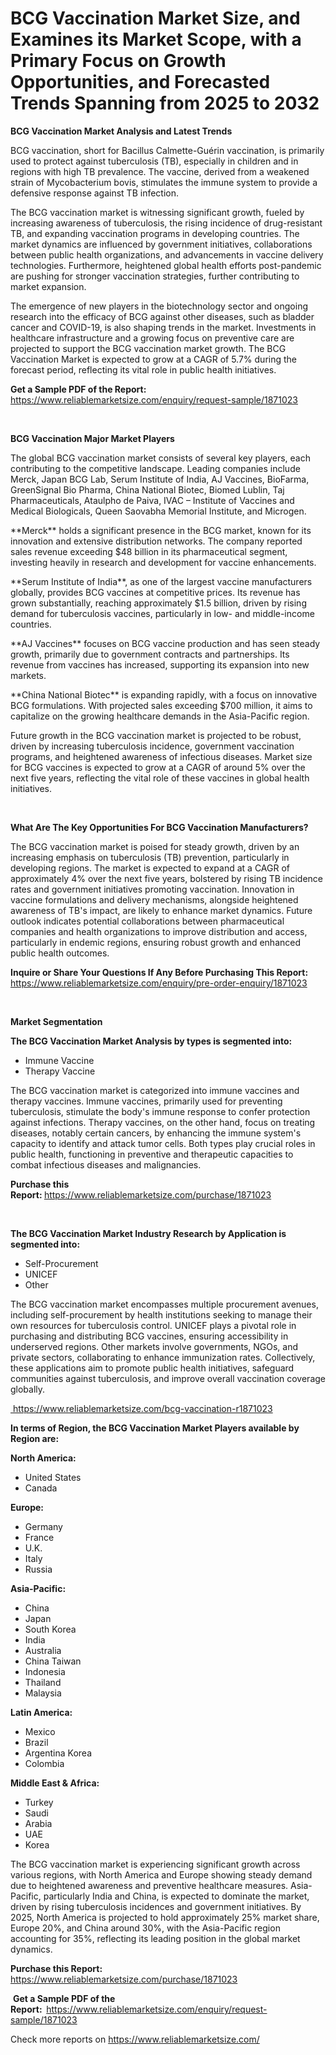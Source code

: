 <p><h1>BCG Vaccination Market Size, and Examines its Market Scope, with a Primary Focus on Growth Opportunities, and Forecasted Trends Spanning from 2025 to 2032</h1></p><p><strong>BCG Vaccination Market Analysis and Latest Trends</strong></p>
<p><p>BCG vaccination, short for Bacillus Calmette-Guérin vaccination, is primarily used to protect against tuberculosis (TB), especially in children and in regions with high TB prevalence. The vaccine, derived from a weakened strain of Mycobacterium bovis, stimulates the immune system to provide a defensive response against TB infection.</p><p>The BCG vaccination market is witnessing significant growth, fueled by increasing awareness of tuberculosis, the rising incidence of drug-resistant TB, and expanding vaccination programs in developing countries. The market dynamics are influenced by government initiatives, collaborations between public health organizations, and advancements in vaccine delivery technologies. Furthermore, heightened global health efforts post-pandemic are pushing for stronger vaccination strategies, further contributing to market expansion.</p><p>The emergence of new players in the biotechnology sector and ongoing research into the efficacy of BCG against other diseases, such as bladder cancer and COVID-19, is also shaping trends in the market. Investments in healthcare infrastructure and a growing focus on preventive care are projected to support the BCG vaccination market growth. The BCG Vaccination Market is expected to grow at a CAGR of 5.7% during the forecast period, reflecting its vital role in public health initiatives.</p></p>
<p><strong>Get a Sample PDF of the Report:&nbsp;</strong> <a href="https://www.reliablemarketsize.com/enquiry/request-sample/1871023?utm_campaign=2528&utm_medium=2&utm_source=Github&utm_content=ia&utm_term=08032025&utm_id=bcg-vaccination">https://www.reliablemarketsize.com/enquiry/request-sample/1871023</a></p>
<p>&nbsp;</p>
<p><strong>BCG Vaccination Major Market Players</strong></p>
<p><p>The global BCG vaccination market consists of several key players, each contributing to the competitive landscape. Leading companies include Merck, Japan BCG Lab, Serum Institute of India, AJ Vaccines, BioFarma, GreenSignal Bio Pharma, China National Biotec, Biomed Lublin, Taj Pharmaceuticals, Ataulpho de Paiva, IVAC – Institute of Vaccines and Medical Biologicals, Queen Saovabha Memorial Institute, and Microgen.</p><p>**Merck** holds a significant presence in the BCG market, known for its innovation and extensive distribution networks. The company reported sales revenue exceeding $48 billion in its pharmaceutical segment, investing heavily in research and development for vaccine enhancements.</p><p>**Serum Institute of India**, as one of the largest vaccine manufacturers globally, provides BCG vaccines at competitive prices. Its revenue has grown substantially, reaching approximately $1.5 billion, driven by rising demand for tuberculosis vaccines, particularly in low- and middle-income countries.</p><p>**AJ Vaccines** focuses on BCG vaccine production and has seen steady growth, primarily due to government contracts and partnerships. Its revenue from vaccines has increased, supporting its expansion into new markets.</p><p>**China National Biotec** is expanding rapidly, with a focus on innovative BCG formulations. With projected sales exceeding $700 million, it aims to capitalize on the growing healthcare demands in the Asia-Pacific region.</p><p>Future growth in the BCG vaccination market is projected to be robust, driven by increasing tuberculosis incidence, government vaccination programs, and heightened awareness of infectious diseases. Market size for BCG vaccines is expected to grow at a CAGR of around 5% over the next five years, reflecting the vital role of these vaccines in global health initiatives.</p></p>
<p>&nbsp;</p>
<p><strong>What Are The Key Opportunities For BCG Vaccination Manufacturers?</strong></p>
<p><p>The BCG vaccination market is poised for steady growth, driven by an increasing emphasis on tuberculosis (TB) prevention, particularly in developing regions. The market is expected to expand at a CAGR of approximately 4% over the next five years, bolstered by rising TB incidence rates and government initiatives promoting vaccination. Innovation in vaccine formulations and delivery mechanisms, alongside heightened awareness of TB's impact, are likely to enhance market dynamics. Future outlook indicates potential collaborations between pharmaceutical companies and health organizations to improve distribution and access, particularly in endemic regions, ensuring robust growth and enhanced public health outcomes.</p></p>
<p><strong>Inquire or Share Your Questions If Any Before Purchasing This Report:</strong> <a href="https://www.reliablemarketsize.com/enquiry/pre-order-enquiry/1871023?utm_campaign=2528&utm_medium=2&utm_source=Github&utm_content=ia&utm_term=08032025&utm_id=bcg-vaccination">https://www.reliablemarketsize.com/enquiry/pre-order-enquiry/1871023</a></p>
<p>&nbsp;</p>
<p><strong>Market Segmentation</strong></p>
<p><strong>The BCG Vaccination Market Analysis by types is segmented into:</strong></p>
<p><ul><li>Immune Vaccine</li><li>Therapy Vaccine</li></ul></p>
<p><p>The BCG vaccination market is categorized into immune vaccines and therapy vaccines. Immune vaccines, primarily used for preventing tuberculosis, stimulate the body's immune response to confer protection against infections. Therapy vaccines, on the other hand, focus on treating diseases, notably certain cancers, by enhancing the immune system's capacity to identify and attack tumor cells. Both types play crucial roles in public health, functioning in preventive and therapeutic capacities to combat infectious diseases and malignancies.</p></p>
<p><strong>Purchase this Report:&nbsp;</strong><a href="https://www.reliablemarketsize.com/purchase/1871023?utm_campaign=2528&utm_medium=2&utm_source=Github&utm_content=ia&utm_term=08032025&utm_id=bcg-vaccination">https://www.reliablemarketsize.com/purchase/1871023</a></p>
<p>&nbsp;</p>
<p><strong>The BCG Vaccination Market Industry Research by Application is segmented into:</strong></p>
<p><ul><li>Self-Procurement</li><li>UNICEF</li><li>Other</li></ul></p>
<p><p>The BCG vaccination market encompasses multiple procurement avenues, including self-procurement by health institutions seeking to manage their own resources for tuberculosis control. UNICEF plays a pivotal role in purchasing and distributing BCG vaccines, ensuring accessibility in underserved regions. Other markets involve governments, NGOs, and private sectors, collaborating to enhance immunization rates. Collectively, these applications aim to promote public health initiatives, safeguard communities against tuberculosis, and improve overall vaccination coverage globally.</p></p>
<p><a href="https://www.reliablemarketsize.com/bcg-vaccination-r1871023?utm_campaign=2528&utm_medium=2&utm_source=Github&utm_content=ia&utm_term=08032025&utm_id=bcg-vaccination">&nbsp;https://www.reliablemarketsize.com/bcg-vaccination-r1871023</a></p>
<p><strong>In terms of Region, the BCG Vaccination Market Players available by Region are:</strong></p>
<p>
    <p> <strong> North America: </strong>
        <ul>
            <li>United States</li>
            <li>Canada</li>
        </ul>
        </p> 
    <p> <strong> Europe: </strong>
        <ul>
            <li>Germany</li>
            <li>France</li>
            <li>U.K.</li>
            <li>Italy</li>
            <li>Russia</li>
        </ul>
        </p> 
    <p> <strong> Asia-Pacific: </strong>
        <ul>
            <li>China</li>
            <li>Japan</li>
            <li>South Korea</li>
            <li>India</li>
            <li>Australia</li>
            <li>China Taiwan</li>
            <li>Indonesia</li>
            <li>Thailand</li>
            <li>Malaysia</li>
        </ul>
        </p> 
    <p> <strong> Latin America: </strong>
        <ul>
            <li>Mexico</li>
            <li>Brazil</li>
            <li>Argentina Korea</li>
            <li>Colombia</li>
        </ul>
        </p> 
    <p> <strong> Middle East & Africa: </strong>
        <ul>
            <li>Turkey</li>
            <li>Saudi</li>
            <li>Arabia</li>
            <li>UAE</li>
            <li>Korea</li>
        </ul>
    </p>
    </p>
<p><p>The BCG vaccination market is experiencing significant growth across various regions, with North America and Europe showing steady demand due to heightened awareness and preventive healthcare measures. Asia-Pacific, particularly India and China, is expected to dominate the market, driven by rising tuberculosis incidences and government initiatives. By 2025, North America is projected to hold approximately 25% market share, Europe 20%, and China around 30%, with the Asia-Pacific region accounting for 35%, reflecting its leading position in the global market dynamics.</p></p>
<p><strong>Purchase this Report: </strong><a href="https://www.reliablemarketsize.com/purchase/1871023?utm_campaign=2528&utm_medium=2&utm_source=Github&utm_content=ia&utm_term=08032025&utm_id=bcg-vaccination">https://www.reliablemarketsize.com/purchase/1871023</a></p>
<p>&nbsp;<strong>Get a Sample PDF of the Report:&nbsp;&nbsp;</strong><a href="https://www.reliablemarketsize.com/enquiry/request-sample/1871023?utm_campaign=2528&utm_medium=2&utm_source=Github&utm_content=ia&utm_term=08032025&utm_id=bcg-vaccination">https://www.reliablemarketsize.com/enquiry/request-sample/1871023</a></p>
<p><strong></strong></p>
<p>Check more reports on <a href="https://www.reliablemarketsize.com/?utm_campaign=2528&utm_medium=2&utm_source=Github&utm_content=ia&utm_term=08032025&utm_id=bcg-vaccination">https://www.reliablemarketsize.com/</a></p>